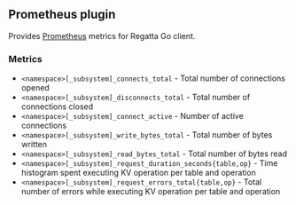 Prometheus plugin
---

Provides [Prometheus](https://prometheus.io) metrics for Regatta Go client.

### Metrics

* `<namespace>[_subsystem]_connects_total` - Total number of connections opened
* `<namespace>[_subsystem]_disconnects_total` - Total number of connections closed
* `<namespace>[_subsystem]_connect_active` - Number of active connections
* `<namespace>[_subsystem]_write_bytes_total` - Total number of bytes written
* `<namespace>[_subsystem]_read_bytes_total` - Total number of bytes read
* `<namespace>[_subsystem]_request_duration_seconds{table,op}` - Time histogram spent executing KV operation per table and operation
* `<namespace>[_subsystem]_request_errors_total{table,op}` - Total number of errors while executing KV operation per table and operation
